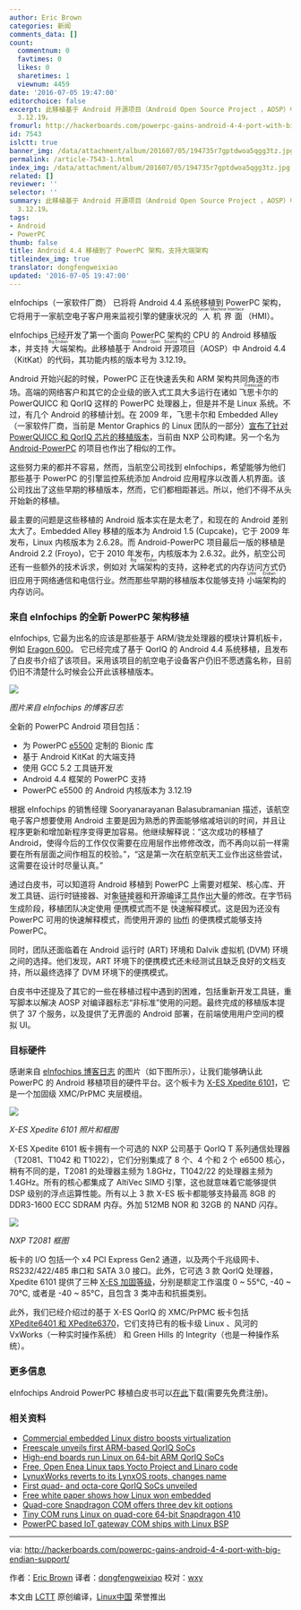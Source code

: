 ```yaml
---
author: Eric Brown
categories: 新闻
comments_data: []
count:
  commentnum: 0
  favtimes: 0
  likes: 0
  sharetimes: 1
  viewnum: 4459
date: '2016-07-05 19:47:00'
editorchoice: false
excerpt: 此移植基于 Android 开源项目（Android Open Source Project ，AOSP）中 Android 4.4 （KitKat）的代码，其功能内核的版本号为
  3.12.19。
fromurl: http://hackerboards.com/powerpc-gains-android-4-4-port-with-big-endian-support/
id: 7543
islctt: true
banner_img: /data/attachment/album/201607/05/194735r7gptdwoa5qgg3tz.jpg
permalink: /article-7543-1.html
index_img: /data/attachment/album/201607/05/194735r7gptdwoa5qgg3tz.jpg.thumb.jpg
related: []
reviewer: ''
selector: ''
summary: 此移植基于 Android 开源项目（Android Open Source Project ，AOSP）中 Android 4.4 （KitKat）的代码，其功能内核的版本号为
  3.12.19。
tags:
- Android
- PowerPC
thumb: false
title: Android 4.4 移植到了 PowerPC 架构，支持大端架构
titleindex_img: true
translator: dongfengweixiao
updated: '2016-07-05 19:47:00'
---
```


eInfochips（一家软件厂商） 已将将 Android 4.4 系统移植到 PowerPC 架构，它将用于一家航空电子客户用来监视引擎的健康状况的<ruby> 人机界面 <rp>  （ </rp> <rt>  Human Machine Interface </rt> <rp>  ） </rp></ruby>（HMI）。


eInfochips 已经开发了第一个面向 PowerPC 架构的 CPU 的 Android 移植版本，并支持<ruby> 大端 <rp>  （ </rp> <rt>  Big Endian </rt> <rp>  ） </rp></ruby>架构。此移植基于<ruby> Android 开源项目 <rp>  （ </rp> <rt>  Android Open Source Project </rt> <rp>  ） </rp></ruby> （AOSP）中 Android 4.4 （KitKat）的代码，其功能内核的版本号为 3.12.19。


Android 开始兴起的时候，PowerPC 正在快速丢失和 ARM 架构共同角逐的市场。高端的网络客户和其它的企业级的嵌入式工具大多运行在诸如<ruby> 飞思卡尔 <rp>  （ </rp> <rt>  Freescale </rt> <rp>  ） </rp></ruby>的 PowerQUICC 和 QorIQ 这样的 PowerPC 处理器上，但是并不是 Linux 系统。不过，有几个 Android 的移植计划。在 2009 年，飞思卡尔和 Embedded Alley（一家软件厂商，当前是 Mentor Graphics 的 Linux 团队的一部分）[宣布了针对 PowerQUICC 和 QorIQ 芯片的移植版本](http://linuxdevices.linuxgizmos.com/android-ported-to-powerpc/)，当前由 NXP 公司构建。另一个名为 [Android-PowerPC](http://www.androidppc.com/) 的项目也作出了相似的工作。


这些努力来的都并不容易，然而，当航空公司找到 eInfochips，希望能够为他们那些基于 PowerPC 的引擎监控系统添加 Android 应用程序以改善人机界面。该公司找出了这些早期的移植版本，然而，它们都相距甚远。所以，他们不得不从头开始新的移植。


最主要的问题是这些移植的 Android 版本实在是太老了，和现在的 Android 差别太大了。Embedded Alley 移植的版本为 Android 1.5 (Cupcake)，它于 2009 年发布，Linux 内核版本为 2.6.28。而 Android-PowerPC 项目最后一版的移植是 Android 2.2 (Froyo)，它于 2010 年发布，内核版本为 2.6.32。此外，航空公司还有一些额外的技术诉求，例如对<ruby> 大端架构 <rp>  （ </rp> <rt>  Big Endian </rt> <rp>  ） </rp></ruby>的支持，这种老式的内存访问方式仍旧应用于网络通信和电信行业。然而那些早期的移植版本仅能够支持<ruby> 小端架构 <rp>  （ </rp> <rt>  Little Endian </rt> <rp>  ） </rp></ruby>的内存访问。


### 来自 eInfochips 的全新 PowerPC 架构移植


eInfochips, 它最为出名的应该是那些基于 ARM/骁龙处理器的模块计算机板卡，例如 [Eragon 600](http://hackerboards.com/quad-core-snapdragon-com-offers-three-dev-kit-options/)。 它已经完成了基于 QorIQ 的 Android 4.4 系统移植，且发布了白皮书介绍了该项目。采用该项目的航空电子设备客户仍旧不愿透露名称，目前仍旧不清楚什么时候会公开此该移植版本。


![](/data/attachment/album/201607/05/194735r7gptdwoa5qgg3tz.jpg)


*图片来自 eInfochips 的博客日志*


全新的 PowerPC Android 项目包括：


* 为 PowerPC [e5500](http://linuxdevices.linuxgizmos.com/low-cost-powerquicc-chips-offer-flexible-interconnect-options/) 定制的 Bionic 库
* 基于 Android KitKat 的大端支持
* 使用 GCC 5.2 工具链开发
* Android 4.4 框架的 PowerPC 支持
* PowerPC e5500 的 Android 内核版本为 3.12.19


根据 eInfochips 的销售经理 Sooryanarayanan Balasubramanian 描述，该航空电子客户想要使用 Android 主要是因为熟悉的界面能够缩减培训的时间，并且让程序更新和增加新程序变得更加容易。他继续解释说：“这次成功的移植了 Android，使得今后的工作仅仅需要在应用层作出修修改改，而不再向以前一样需要在所有层面之间作相互的校验。”，“这是第一次在航空航天工业作出这些尝试，这需要在设计时尽量认真。”


通过白皮书，可以知道将 Android 移植到 PowerPC 上需要对框架、核心库、开发工具链、运行时链接器、对象链接器和开源编译工具作出大量的修改。在字节码生成阶段，移植团队决定使用<ruby> 便携模式 <rp>  （ </rp> <rt>  portable mode </rt> <rp>  ） </rp></ruby>而不是<ruby> 快速解释模式 <rp>  （ </rp> <rt>  fast interpreter mode </rt> <rp>  ） </rp></ruby>。这是因为还没有 PowerPC 可用的快速解释模式，而使用开源的 [libffi](https://sourceware.org/libffi/) 的便携模式能够支持 PowerPC。


同时，团队还面临着在 Android 运行时 (ART) 环境和 Dalvik 虚拟机 (DVM) 环境之间的选择。他们发现，ART 环境下的便携模式还未经测试且缺乏良好的文档支持，所以最终选择了 DVM 环境下的便携模式。


白皮书中还提及了其它的一些在移植过程中遇到的困难，包括重新开发工具链，重写脚本以解决 AOSP 对编译器标志“非标准”使用的问题。最终完成的移植版本提供了 37 个服务，以及提供了无界面的 Android 部署，在前端使用用户空间的模拟 UI。


### 目标硬件


感谢来自 [eInfochips 博客日志](https://www.einfochips.com/blog/k2-categories/aerospace/presenting-a-case-for-porting-android-on-powerpc-architecture.html) 的图片（如下图所示），让我们能够确认此 PowerPC 的 Android 移植项目的硬件平台。这个板卡为 [X-ES Xpedite 6101](http://www.xes-inc.com/products/processor-mezzanines/xpedite6101/)，它是一个加固级 XMC/PrPMC 夹层模组。


![](/data/attachment/album/201607/05/194737jplzfmwi82llw7i1.jpg)


*X-ES Xpedite 6101 照片和框图*


X-ES Xpedite 6101 板卡拥有一个可选的 NXP 公司基于 QorIQ T 系列通信处理器（T2081、T1042 和 T1022），它们分别集成了 8 个、4 个和 2 个 e6500 核心，稍有不同的是，T2081 的处理器主频为 1.8GHz，T1042/22 的处理器主频为 1.4GHz。所有的核心都集成了 AltiVec SIMD 引擎，这也就意味着它能够提供 DSP 级别的浮点运算性能。所有以上 3 款 X-ES 板卡都能够支持最高 8GB 的 DDR3-1600 ECC SDRAM 内存。外加 512MB NOR 和 32GB 的 NAND 闪存。


![](/data/attachment/album/201607/05/194738xp87p8pu75p8856r.jpg)


*NXP T2081 框图*


板卡的 I/O 包括一个 x4 PCI Express Gen2 通道，以及两个千兆级网卡、 RS232/422/485 串口和 SATA 3.0 接口。此外，它可选 3 款 QorIQ 处理器，Xpedite 6101 提供了三种 [X-ES 加固等级](http://www.xes-inc.com/capabilities/ruggedization/)，分别是额定工作温度 0 ~ 55°C, -40 ~ 70°C, 或者是 -40 ~ 85°C，且包含 3 类冲击和抗振类别。


此外，我们已经介绍过的基于 X-ES QorIQ 的 XMC/PrPMC 板卡包括 [XPedite6401 和 XPedite6370](http://hackerboards.com/high-end-boards-run-linux-on-64-bit-arm-qoriq-socs/)，它们支持已有的板卡级 Linux 、风河的 VxWorks（一种实时操作系统） 和 Green Hills 的 Integrity（也是一种操作系统）。


### 更多信息


eInfochips Android PowerPC 移植白皮书可以[在此](http://biz.einfochips.com/portingandroidonpowerpc)下载(需要先免费注册)。


### 相关资料


* [Commercial embedded Linux distro boosts virtualization](http://hackerboards.com/commercial-embedded-linux-distro-boosts-virtualization/)
* [Freescale unveils first ARM-based QorIQ SoCs](http://hackerboards.com/freescale-unveils-first-arm-based-qoriq-socs/)
* [High-end boards run Linux on 64-bit ARM QorIQ SoCs](http://hackerboards.com/high-end-boards-run-linux-on-64-bit-arm-qoriq-socs/)
* [Free, Open Enea Linux taps Yocto Project and Linaro code](http://hackerboards.com/free-open-enea-linux-taps-yocto-and-linaro-code/)
* [LynuxWorks reverts to its LynxOS roots, changes name](http://hackerboards.com/lynuxworks-reverts-to-its-lynxos-roots-changes-name/)
* [First quad- and octa-core QorIQ SoCs unveiled](http://hackerboards.com/first-quad-and-octa-core-qoriq-socs-unveiled/)
* [Free white paper shows how Linux won embedded](http://hackerboards.com/free-white-paper-shows-how-linux-won-embedded/)
* [Quad-core Snapdragon COM offers three dev kit options](http://hackerboards.com/quad-core-snapdragon-com-offers-three-dev-kit-options/)
* [Tiny COM runs Linux on quad-core 64-bit Snapdragon 410](http://hackerboards.com/tiny-com-runs-linux-and-android-on-quad-core-64-bit-snapdragon-410/)
* [PowerPC based IoT gateway COM ships with Linux BSP](http://hackerboards.com/powerpc-based-iot-gateway-com-ships-with-linux-bsp/)




---


via: <http://hackerboards.com/powerpc-gains-android-4-4-port-with-big-endian-support/>


作者：[Eric Brown](http://hackerboards.com/powerpc-gains-android-4-4-port-with-big-endian-support/) 译者：[dongfengweixiao](https://github.com/dongfengweixiao) 校对：[wxy](https://github.com/wxy)


本文由 [LCTT](https://github.com/LCTT/TranslateProject) 原创编译，[Linux中国](https://linux.cn/) 荣誉推出